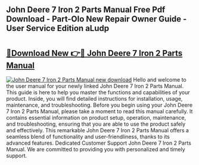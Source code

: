 ## John Deere 7 Iron 2 Parts Manual Free Pdf Download - Part-OIo New Repair Owner Guide - User Service Edition aLudp

# <h2><a href="http://bc47198.oget.top/?id=John+Deere+7+Iron+2+Parts+Manual">🔗Download New 👉🔴 John Deere 7 Iron 2 Parts Manual</a></h2>

[![John Deere 7 Iron 2 Parts Manual new download](https://i.imgur.com/5g1atiW.png)](http://bc47198.oget.top/?id=John+Deere+7+Iron+2+Parts+Manual)
Hello and welcome to the user manual for your newly linked John Deere 7 Iron 2 Parts Manual. This guide is here to help you master the functions and capabilities of your product. Inside, you will find detailed instructions for installation, usage, maintenance, and troubleshooting. Before you begin using your John Deere 7 Iron 2 Parts Manual, please take a moment to read this manual carefully. It contains essential information on product setup, operation, maintenance, and troubleshooting, ensuring that you are able to use the product safely and effectively. This remarkable John Deere 7 Iron 2 Parts Manual offers a seamless blend of functionality and user-friendliness, thanks to its advanced features. Dedicated Customer Support John Deere 7 Iron 2 Parts Manual. We are committed to providing you with personalized and timely support.
